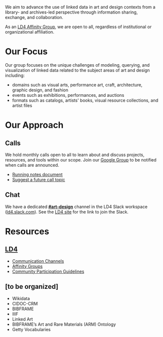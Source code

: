 We aim to advance the use of linked data in art and design contexts from a library- and archives-led perspective through information sharing, exchange, and collaboration.

As an [LD4 Affinity Group](https://sites.google.com/stanford.edu/ld4-community-site/groups), we are open to all, regardless of institutional or organizational affiliation.

# Our Focus
Our group focuses on the unique challenges of modeling, querying, and visualization of linked data related to the subject areas of art and design including:
- domains such as visual arts, performance art, craft, architecture, graphic design, and fashion
- events such as exhibitions, performances, and auctions
- formats such as catalogs, artists' books, visual resource collections, and artist files

# Our Approach

## Calls
We hold monthly calls open to all to learn about and discuss projects, resources, and tools within our scope. Join our [Google Group](https://groups.google.com/g/ld4-art-design) to be notified when calls are announced.
- [Running notes document](https://tinyurl.com/ld4-art-design-notes)
- [Suggest a future call topic](https://forms.gle/LtRdfJtjegYjjE1g6)

## Chat
We have a dedicated [**#art-design**](https://ld4.slack.com/archives/C04RNHPPVRC) channel in the LD4 Slack workspace ([ld4.slack.com](https://ld4.slack.com)). See the [LD4 site](https://sites.google.com/stanford.edu/ld4-community-site/home#h.wf19whcy0h6:~:text=Community%20email%20list.-,Join%20our%20Slack%20channel,-Subscribe%20to%20our) for the link to join the Slack.

# Resources

## [LD4](https://sites.google.com/stanford.edu/ld4-community-site/home)
- [Communication Channels](https://sites.google.com/stanford.edu/ld4-community-site/support-communication#h.vvfifssdmu31)
- [Affinity Groups](https://sites.google.com/stanford.edu/ld4-community-site/groups#h.dm8tfdn1yc6h)
- [Community Participation Guidelines](https://wiki.lyrasis.org/display/LD4P2/LD4P+Community+Participation+Guidelines)

## [to be organized]
- Wikidata
- CIDOC-CRM
- BIBFRAME
- IIIF
- Linked Art
- BIBFRAME’s Art and Rare Materials (ARM) Ontology
- Getty Vocabularies
